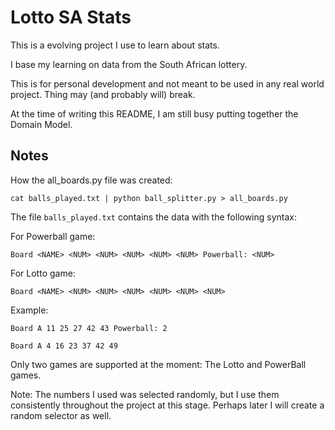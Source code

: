 # Lotto SA Stats

This is a evolving project I use to learn about stats.

I base my learning on data from the South African lottery.

This is for personal development and not meant to be used in any real world project. Thing may (and probably will) break.

At the time of writing this README, I am still busy putting together the Domain Model.

## Notes

How the all_boards.py file was created:

    cat balls_played.txt | python ball_splitter.py > all_boards.py

The file `balls_played.txt` contains the data with the following syntax:

For Powerball game:

    Board <NAME> <NUM> <NUM> <NUM> <NUM> <NUM> Powerball: <NUM>

For Lotto game:

    Board <NAME> <NUM> <NUM> <NUM> <NUM> <NUM> <NUM>

Example:

    Board A 11 25 27 42 43 Powerball: 2  

    Board A 4 16 23 37 42 49


Only two games are supported at the moment: The Lotto and PowerBall games.

Note: The numbers I used was selected randomly, but I use them consistently throughout the project at this stage. Perhaps later I will create a random selector as well.
